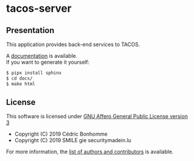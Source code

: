 # tacos-server

## Presentation

This application provides back-end services to TACOS.

A [documentation](https://tacos-server.readthedocs.io) is available.  
If you want to generate it yourself:

```bash
$ pipx install sphinx
$ cd docs/
$ make html
```

## License

This software is licensed under
[GNU Affero General Public License version 3](https://www.gnu.org/licenses/agpl-3.0.html)


* Copyright (C) 2019 Cédric Bonhomme
* Copyright (C) 2019 SMILE gie securitymadein.lu

For more information, the [list of authors and contributors](AUTHORS.md) is
available.
